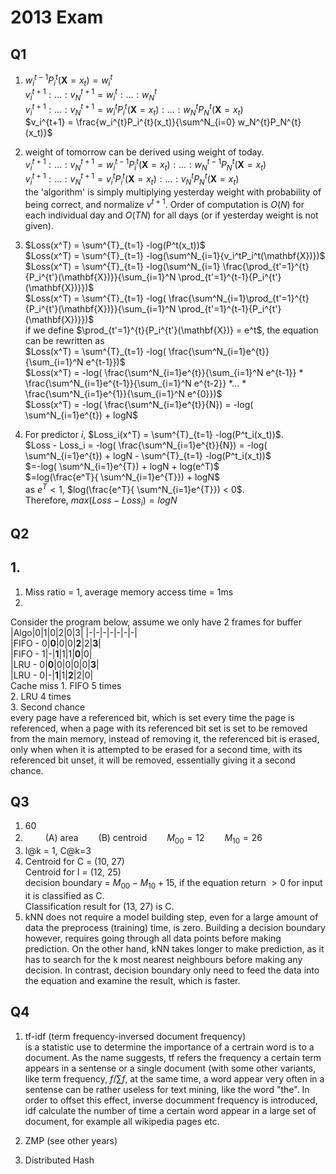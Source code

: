 # 2013 Exam
## Q1
1.  $w_i^{t-1} P_i^{t}(\mathbf{X}=x_t) = w_i^t$   
$v_i^{t+1}: ... : v_N^{t+1} = w_i^t: ... : w_N^t$   
$v_i^{t+1}: ... : v_N^{t+1} = w_i^{t}P_i^{t}(\mathbf{X}=x_t): ... : w_N^{t}P_N^{t}(\mathbf{X}=x_t)$   
$v_i^{t+1} = \frac{w_i^{t}P_i^{t}(x_t)}{\sum^N_{i=0} w_N^{t}P_N^{t}(x_t)}$   


2.  weight of tomorrow can be derived using weight of today.  
$v_i^{t+1}: ... : v_N^{t+1} = w_i^{t-1}P_i^{t}(\mathbf{X}=x_t): ... : w_N^{t-1}P_N^{t}(\mathbf{X}=x_t)$  
$v_i^{t+1}: ... : v_N^{t+1} = v_i^{t}P_i^{t}(\mathbf{X}=x_t): ... : v_N^{t}P_N^{t}(\mathbf{X}=x_t)$  
the 'algorithm' is simply multiplying yesterday weight with probability of being correct, and normalize $v^{t+1}$. Order of computation is $O(N)$ for each individual day and $O(TN)$ for all days (or if yesterday weight is not given).  

3. $Loss(x^T) = \sum^{T}_{t=1} -log(P^t(x_t))$  
$Loss(x^T) = \sum^{T}_{t=1} -log(\sum^N_{i=1}{v_i^tP_i^t(\mathbf{X})})$  
$Loss(x^T) = \sum^{T}_{t=1} -log(\sum^N_{i=1} \frac{\prod_{t'=1}^{t}{P_i^{t'}(\mathbf{X})}}{\sum_{i=1}^N \prod_{t'=1}^{t-1}{P_i^{t'}(\mathbf{X})}})$  
$Loss(x^T) = \sum^{T}_{t=1} -log( \frac{\sum^N_{i=1}\prod_{t'=1}^{t}{P_i^{t'}(\mathbf{X})}}{\sum_{i=1}^N \prod_{t'=1}^{t-1}{P_i^{t'}(\mathbf{X})}})$  
if we define $\prod_{t'=1}^{t}{P_i^{t'}(\mathbf{X})} = e^t$, the equation can be rewritten as  
$Loss(x^T) = \sum^{T}_{t=1} -log( \frac{\sum^N_{i=1}e^{t}}{\sum_{i=1}^N e^{t-1}})$   
$Loss(x^T) = -log( \frac{\sum^N_{i=1}e^{t}}{\sum_{i=1}^N e^{t-1}} * \frac{\sum^N_{i=1}e^{t-1}}{\sum_{i=1}^N e^{t-2}} *... * \frac{\sum^N_{i=1}e^{1}}{\sum_{i=1}^N e^{0}})$   
$Loss(x^T) = -log( \frac{\sum^N_{i=1}e^{t}}{N}) = -log( \sum^N_{i=1}e^{t}) + logN$
4. For predictor $i$, $Loss_i(x^T) = \sum^{T}_{t=1} -log(P^t_i(x_t))$.  
$Loss - Loss_i = -log( \frac{\sum^N_{i=1}e^{t}}{N}) = -log( \sum^N_{i=1}e^{t}) + logN - \sum^{T}_{t=1} -log(P^t_i(x_t))$   
$=-log( \sum^N_{i=1}e^{T}) + logN + log(e^T)$   
$=log(\frac{e^T}{ \sum^N_{i=1}e^{T}}) + logN$  
as $e^T < 1$, $log(\frac{e^T}{ \sum^N_{i=1}e^{T}}) < 0$.   
Therefore, $max (Loss - Loss_i) = logN$


## Q2
## 1. 
1. Miss ratio = 1, average memory access time = 1ms
2.   
Consider the program below, assume we only have 2 frames for buffer
|Algo|0|1|0|2|0|3|
|-|-|-|-|-|-|-|  
|FIFO - 0|__0__|0|0|__2__|2|__3__|  
|FIFO - 1|-|__1__|1|1|__0__|0|  
|LRU - 0|__0__|0|0|0|0|__3__|  
|LRU - 0|-|__1__|1|__2__|2|0|  
    Cache miss
    1. FIFO 5 times  
    2. LRU 4 times  
3. Second chance  
every page have a referenced bit, which is set every time the page is referenced, when a page with its referenced bit set is set to be removed from the main memory, instead of removing it, the referenced bit is erased, only when when it is attempted to be erased for a second time, with its referenced bit unset, it will be removed, essentially giving it a second chance.  

## Q3  
1. 60
2. 　　
(A) area　　
(B) centroid　　
$M_{00} = 12$　　
$M_{10}= 26$　　
3. I@k = 1, C@k=3   
4.  
    Centroid for C = (10, 27)  
    Centroid for I = (12, 25)  
    decision boundary = $M_{00} - M_{10} + 15$, if the equation return $>0$ for input it is classified as C.   
    Classification result for (13, 27) is C.  
5. kNN does not require a model building step, even for a large amount of data the preprocess (training) time, is zero. Building a decision boundary however, requires going through all data points before making prediction. On the other hand, kNN takes longer to make prediction, as it has to search for the k most nearest neighbours before making any decision. In contrast, decision boundary only need to feed the data into the equation and examine the result, which is faster.  


## Q4  
1. tf-idf (term frequency-inversed document frequency)    
    is a statistic use to determine the importance of a certrain word is to a document. As the name suggests, tf refers the frequency a certain term appears in a sentense or a single document (with some other variants, like term frequency, $f/\sum{f}$, at the same time, a word appear very often in a sentense can be rather useless for text mining, like the word "the". In order to offset this effect, inverse documment frequency is introduced, idf calculate the number of time a certain word appear in a large set of document, for example all wikipedia pages etc. 
 
2. ZMP (see other years)  
3. Distributed Hash